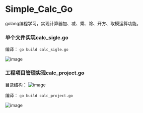 # Simple_Calc_Go
golang编程学习，实现计算器加、减、乘、除、开方、取模运算功能。

### 单个文件实现calc_sigle.go
编译：
`go build calc_sigle.go`

![image](https://user-images.githubusercontent.com/43526141/198678797-0bc1c857-209b-4175-bd73-52b412ab87b0.png)

### 工程项目管理实现calc_project.go
目录结构：
![image](https://user-images.githubusercontent.com/43526141/198679470-01779199-3ab8-4f6c-b2ac-b442dda4628a.png)

编译：
`go build calc_project.go`

![image](https://user-images.githubusercontent.com/43526141/198680242-0a13c2ac-98c4-4e53-a83d-481f562332ad.png)